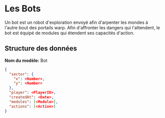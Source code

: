Les Bots
========

Un bot est un robot d'exploration envoyé afin d'arpenter les mondes à l'autre bout des portails warp.
Afin d'affronter les dangers qui l'attendent, le bot est équipé de modules qui étendent ses capacités d'action.


Structure des données
---------------------

**Nom du modèle:** Bot

```json
{
  "sector": {
    "x": <Number>,
    "y": <Number>
  },
  "player": <PlayerID>,
  "createdAt": <Date>,
  "modules": [<Module>],
  "actions": [<Action>]
}
```